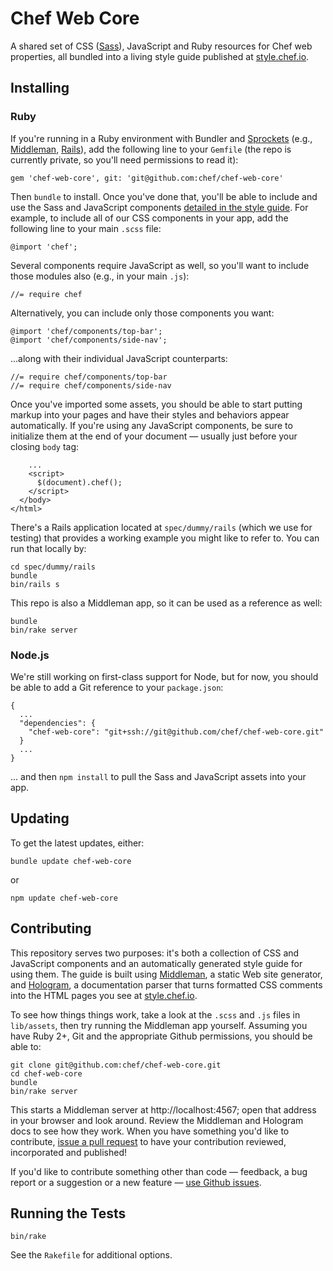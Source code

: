 # Chef Web Core

A shared set of CSS ([Sass](http://sass-lang.com)), JavaScript and Ruby resources 
for Chef web properties, all bundled into a living style guide published at 
[style.chef.io](https://style.chef.io).

## Installing

### Ruby

If you're running in a Ruby environment with Bundler and [Sprockets](https://github.com/sstephenson/sprockets) 
(e.g., [Middleman](https://middlemanapp.com/), [Rails](http://rubyonrails.org/)), add 
the following line to your `Gemfile` (the repo is currently private, so you'll need 
permissions to read it):

    gem 'chef-web-core', git: 'git@github.com:chef/chef-web-core'

Then `bundle` to install. Once you've done that, you'll be able to include and use 
the Sass and JavaScript components [detailed in the style guide](https://style.chef.io/guide). 
For example, to include all of our CSS components in your app, add the following line to your 
main `.scss` file:

    @import 'chef';

Several components require JavaScript as well, so you'll want to include those modules 
also (e.g., in your main `.js`): 

    //= require chef

Alternatively, you can include only those components you want:

    @import 'chef/components/top-bar';
    @import 'chef/components/side-nav';
 
...along with their individual JavaScript counterparts:

    //= require chef/components/top-bar
    //= require chef/components/side-nav
 
Once you've imported some assets, you should be able to start putting markup into your pages and 
have their styles and behaviors appear automatically. If you're using any JavaScript components, 
be sure to initialize them at the end of your document &mdash; usually just before your closing 
`body` tag:
    
        ...
        <script>
          $(document).chef();
        </script>
      </body>
    </html>

There's a Rails application located at `spec/dummy/rails` (which we use for testing) 
that provides a working example you might like to refer to. You can run that locally by:

    cd spec/dummy/rails
    bundle
    bin/rails s

This repo is also a Middleman app, so it can be used as a reference as well:

    bundle
    bin/rake server

### Node.js

We're still working on first-class support for Node, but for now, you should be able to add 
a Git reference to your `package.json`:

    {
      ...
      "dependencies": {
        "chef-web-core": "git+ssh://git@github.com/chef/chef-web-core.git"
      }
      ...
    }

... and then `npm install` to pull the Sass and JavaScript assets into your app. 

## Updating

To get the latest updates, either:

    bundle update chef-web-core

or 

    npm update chef-web-core

## Contributing

This repository serves two purposes: it's both a collection of CSS and JavaScript components
and an automatically generated style guide for using them. The guide is built using 
[Middleman](https://middlemanapp.com/), a static Web site generator, and [Hologram](https://github.com/trulia/hologram), 
a documentation parser that turns formatted CSS comments into the HTML pages you see at 
[style.chef.io](https://style.chef.io).

To see how things things work, take a look at the `.scss` and `.js` files in `lib/assets`, then 
try running the Middleman app yourself. Assuming you have Ruby 2+, Git and the appropriate Github 
permissions, you should be able to:

    git clone git@github.com:chef/chef-web-core.git
    cd chef-web-core
    bundle
    bin/rake server

This starts a Middleman server at http://localhost:4567; open that address in your browser
and look around. Review the Middleman and Hologram docs to see how they work. When you
have something you'd like to contribute, [issue a pull request](pulls) to have your contribution
reviewed, incorporated and published!

If you'd like to contribute something other than code &mdash; feedback, a bug report or 
a suggestion or a new feature &mdash; [use Github issues](issues).

## Running the Tests

    bin/rake

See the `Rakefile` for additional options.